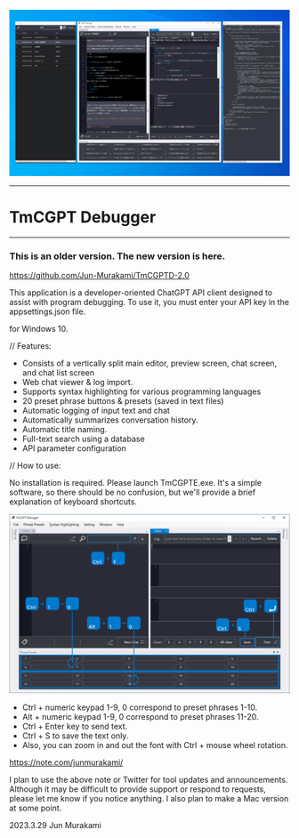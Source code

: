 ![Screenshot](./docs/images/screenshot_v01.jpg)

------------------------

# TmCGPT Debugger

------------------------

### This is an older version. The new version is here.
https://github.com/Jun-Murakami/TmCGPTD-2.0

This application is a developer-oriented ChatGPT API client designed to assist with program debugging. To use it, you must enter your API key in the appsettings.json file.

for Windows 10.

// Features:

- Consists of a vertically split main editor, preview screen, chat screen, and chat list screen
- Web chat viewer & log import.
- Supports syntax highlighting for various programming languages
- 20 preset phrase buttons & presets (saved in text files)
- Automatic logging of input text and chat
- Automatically summarizes conversation history.
- Automatic title naming.
- Full-text search using a database
- API parameter configuration


// How to use:

No installation is required. Please launch TmCGPTE.exe.
It's a simple software, so there should be no confusion, but we'll provide a brief explanation of keyboard shortcuts.

![Screenshot](./docs/images/TmcGPTD_SC.png)
- Ctrl + numeric keypad 1-9, 0 correspond to preset phrases 1-10.
- Alt + numeric keypad 1-9, 0 correspond to preset phrases 11-20.
- Ctrl + Enter key to send text.
- Ctrl + S to save the text only.
- Also, you can zoom in and out the font with Ctrl + mouse wheel rotation.



https://note.com/junmurakami/

I plan to use the above note or Twitter for tool updates and announcements. Although it may be difficult to provide support or respond to requests, please let me know if you notice anything. I also plan to make a Mac version at some point.

2023.3.29 Jun Murakami
